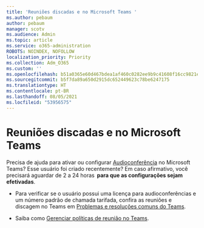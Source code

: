 ```yaml
---
title: 'Reuniões discadas e no Microsoft Teams '
ms.author: pebaum
author: pebaum
manager: scotv
ms.audience: Admin
ms.topic: article
ms.service: o365-administration
ROBOTS: NOINDEX, NOFOLLOW
localization_priority: Priority
ms.collection: Adm_O365
ms.custom: ''
ms.openlocfilehash: b51a0365e60d467bdea1af460c0282ee9b9c41608f16cc9821e90f5372c3d928
ms.sourcegitcommit: b5f7da89a650d2915dc652449623c78be6247175
ms.translationtype: HT
ms.contentlocale: pt-BR
ms.lasthandoff: 08/05/2021
ms.locfileid: "53956575"
---
```

# <a name="microsoft-teams-meetings-and-dial-in"></a>Reuniões discadas e no Microsoft Teams 

Precisa de ajuda para ativar ou configurar [Audioconferência](https://docs.microsoft.com/microsoftteams/audio-conferencing-in-office-365) no Microsoft Teams? Esse usuário foi criado recentemente? Em caso afirmativo, você precisará aguardar de 2 a 24 horas  **para que as configurações sejam efetivadas**.

- Para verificar se o usuário possui uma licença para audioconferências e um número padrão de chamada tarifada, confira as reuniões e discagem no Teams em [Problemas e resoluções comuns do Teams](https://docs.microsoft.com/microsoftteams/known-issues).

- Saiba como [Gerenciar políticas de reunião no Teams](https://docs.microsoft.com/microsoftteams/meeting-policies-in-teams). 


